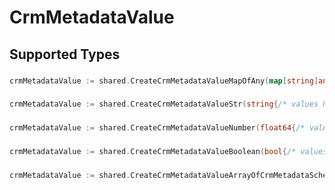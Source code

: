 # CrmMetadataValue


## Supported Types

### 

```go
crmMetadataValue := shared.CreateCrmMetadataValueMapOfAny(map[string]any{/* values here */})
```

### 

```go
crmMetadataValue := shared.CreateCrmMetadataValueStr(string{/* values here */})
```

### 

```go
crmMetadataValue := shared.CreateCrmMetadataValueNumber(float64{/* values here */})
```

### 

```go
crmMetadataValue := shared.CreateCrmMetadataValueBoolean(bool{/* values here */})
```

### 

```go
crmMetadataValue := shared.CreateCrmMetadataValueArrayOfCrmMetadataSchemas5([]shared.CrmMetadataSchemas5{/* values here */})
```

